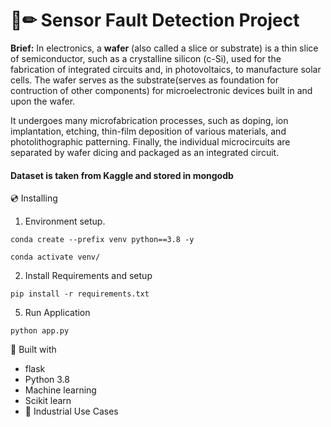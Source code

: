 # 📄✏ Sensor Fault Detection Project
**Brief:** In electronics, a **wafer** (also called a slice or substrate) is a thin slice of semiconductor, such as a crystalline silicon (c-Si), used for the fabrication of integrated circuits and, in photovoltaics, to manufacture solar cells. The wafer serves as the substrate(serves as foundation for contruction of other components) for microelectronic devices built in and upon the wafer. 

It undergoes many microfabrication processes, such as doping, ion implantation, etching, thin-film deposition of various materials, and photolithographic patterning. Finally, the individual microcircuits are separated by wafer dicing and packaged as an integrated circuit.

#### Dataset is taken from Kaggle and stored in mongodb


💿 Installing
1. Environment setup.
```
conda create --prefix venv python==3.8 -y
```
```
conda activate venv/
````
2. Install Requirements and setup
```
pip install -r requirements.txt
```
5. Run Application
```
python app.py
```

🔧 Built with
- flask
- Python 3.8
- Machine learning
- Scikit learn
- 🏦 Industrial Use Cases
